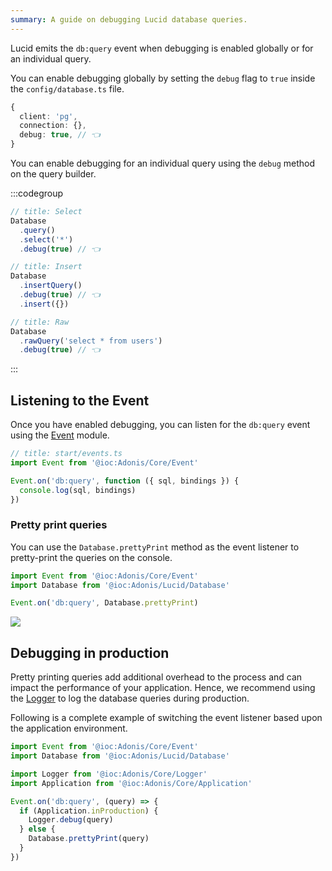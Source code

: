 ```yaml
---
summary: A guide on debugging Lucid database queries.
---
```


Lucid emits the `db:query` event when debugging is enabled globally or for an individual query.

You can enable debugging globally by setting the `debug` flag to `true` inside the `config/database.ts` file.

```ts
{
  client: 'pg',
  connection: {},
  debug: true, // 👈
}
```

You can enable debugging for an individual query using the `debug` method on the query builder.

:::codegroup

```ts
// title: Select
Database
  .query()
  .select('*')
  .debug(true) // 👈
```

```ts
// title: Insert
Database
  .insertQuery()
  .debug(true) // 👈
  .insert({})
```

```ts
// title: Raw
Database
  .rawQuery('select * from users')
  .debug(true) // 👈
```

:::

## Listening to the Event
Once you have enabled debugging, you can listen for the `db:query` event using the [Event](../digging-deeper/events.md) module.

```ts
// title: start/events.ts
import Event from '@ioc:Adonis/Core/Event'

Event.on('db:query', function ({ sql, bindings }) {
  console.log(sql, bindings)
})
```

### Pretty print queries
You can use the `Database.prettyPrint` method as the event listener to pretty-print the queries on the console.

```ts
import Event from '@ioc:Adonis/Core/Event'
import Database from '@ioc:Adonis/Lucid/Database'

Event.on('db:query', Database.prettyPrint)
```

![](https://res.cloudinary.com/adonis-js/image/upload/q_auto,f_auto/v1618890917/v5/query-events.png)

## Debugging in production
Pretty printing queries add additional overhead to the process and can impact the performance of your application. Hence, we recommend using the [Logger](../digging-deeper/logger.md) to log the database queries during production. 

Following is a complete example of switching the event listener based upon the application environment.

```ts
import Event from '@ioc:Adonis/Core/Event'
import Database from '@ioc:Adonis/Lucid/Database'

import Logger from '@ioc:Adonis/Core/Logger'
import Application from '@ioc:Adonis/Core/Application'

Event.on('db:query', (query) => {
  if (Application.inProduction) {
    Logger.debug(query)    
  } else {
    Database.prettyPrint(query)
  }
})
```
